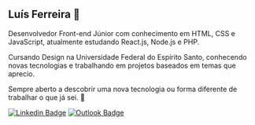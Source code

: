 ## Luís Ferreira 🐸

Desenvolvedor Front-end Júnior com conhecimento em HTML, CSS e JavaScript, atualmente estudando React.js, Node.js e PHP.

Cursando Design na Universidade Federal do Espírito Santo, conhecendo novas tecnologias e trabalhando em projetos baseados em temas que aprecio.

Sempre aberto a descobrir uma nova tecnologia ou forma diferente de trabalhar o que já sei. 📝

[![Linkedin Badge](https://img.shields.io/badge/-Luís%20Ferreira-6a994e?style=flat-square&logo=Linkedin&logoColor=white&link=https://www.linkedin.com/in/lugusfe/)](https://www.linkedin.com/in/lugusfe/) [![Outlook Badge](https://img.shields.io/badge/-Lugusfe@outlook.com-6a994e?style=flat-square&logo=microsoft-outlook&logoColor=white&link=mailto:Lugusfe@outlook.com)](mailto:Lugusfe@outlook.com.br)
